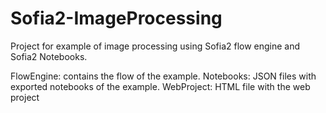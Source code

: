 # Sofia2-ImageProcessing
Project for example of image processing using Sofia2 flow engine and Sofia2 Notebooks. 
 
FlowEngine: contains the flow of the example.
Notebooks: JSON files with exported notebooks of the example.
WebProject: HTML file with the web project

